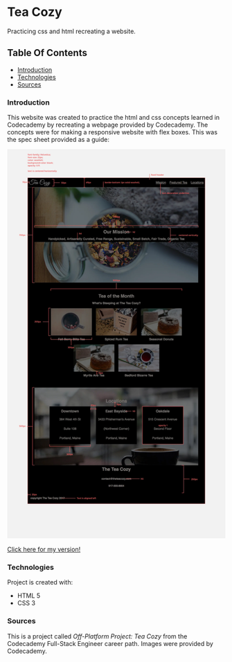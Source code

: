 # Tea Cozy

Practicing css and html recreating a website. 

## Table Of Contents
* [Introduction](#Introduction)
* [Technologies](#Technologies)
* [Sources](#Sources)

### Introduction

This website was created to practice the html and css concepts learned in Codecademy by recreating a webpage provided by Codecademy. The concepts were for making a responsive website with flex boxes. This was the spec sheet provided as a guide:

![spec](https://github.com/jamzzy/tea-cozy/blob/main/specs/img-tea-cozy-redline.jpg?raw=true)

[Click here for my version!](https://jamzzy.github.io/tea-cozy/)

### Technologies
Project is created with:
* HTML 5
* CSS 3

### Sources
This is a project called *Off-Platform Project: Tea Cozy* from the Codecademy Full-Stack Engineer career path. Images were provided by Codecademy.